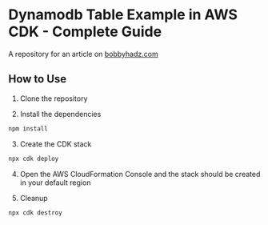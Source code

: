 # Dynamodb Table Example in AWS CDK - Complete Guide

A repository for an article on
[bobbyhadz.com](https://bobbyhadz.com/blog/aws-cdk-dynamodb-table)

## How to Use

1. Clone the repository

2. Install the dependencies

```bash
npm install
```

3. Create the CDK stack

```bash
npx cdk deploy
```

4. Open the AWS CloudFormation Console and the stack should be created in your
   default region

5. Cleanup

```bash
npx cdk destroy
```
